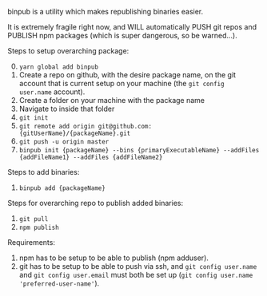 binpub is a utility which makes republishing binaries easier.

It is extremely fragile right now, and WILL automatically PUSH git repos and PUBLISH npm packages (which is super dangerous, so be warned...).

Steps to setup overarching package:

0) `yarn global add binpub`
1) Create a repo on github, with the desire package name, on the git account that is current setup on your machine (the `git config user.name` account).
2) Create a folder on your machine with the package name
3) Navigate to inside that folder
4) `git init`
5) `git remote add origin git@github.com:{gitUserName}/{packageName}.git`
6) `git push -u origin master`
7) `binpub init {packageName} --bins {primaryExecutableName} --addFiles {addFileName1} --addFiles {addFileName2}`

Steps to add binaries:
1) `binpub add {packageName}`

Steps for overarching repo to publish added binaries:
1) `git pull`
2) `npm publish`

Requirements:
1) npm has to be setup to be able to publish (npm adduser).
2) git has to be setup to be able to push via ssh, and `git config user.name` and `git config user.email` must both be set up (`git config user.name 'preferred-user-name'`).
